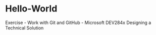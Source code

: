 # Hello-World
Exercise - Work with Git and GitHub - Microsoft DEV284x Designing a Technical Solution

